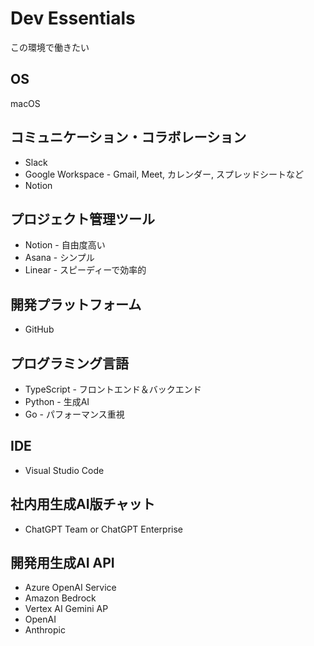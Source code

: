 # Dev Essentials

この環境で働きたい

## OS
macOS

## コミュニケーション・コラボレーション
- Slack
- Google Workspace - Gmail, Meet, カレンダー, スプレッドシートなど
- Notion

## プロジェクト管理ツール
- Notion - 自由度高い
- Asana - シンプル
- Linear - スピーディーで効率的

## 開発プラットフォーム
- GitHub

## プログラミング言語
- TypeScript - フロントエンド＆バックエンド
- Python - 生成AI
- Go - パフォーマンス重視

## IDE
- Visual Studio Code

## 社内用生成AI版チャット
- ChatGPT Team or ChatGPT Enterprise

## 開発用生成AI API
- Azure OpenAI Service
- Amazon Bedrock
- Vertex AI Gemini AP
- OpenAI
- Anthropic
